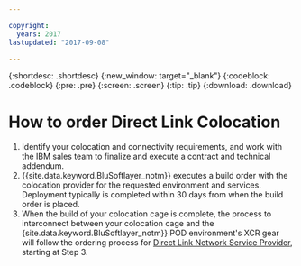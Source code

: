 ```yaml
---

copyright:
  years: 2017
lastupdated: "2017-09-08"

---
```


{:shortdesc: .shortdesc}
{:new_window: target="_blank"}
{:codeblock: .codeblock}
{:pre: .pre}
{:screen: .screen}
{:tip: .tip}
{:download: .download}

# How to order Direct Link Colocation

1. Identify your colocation and connectivity requirements, and work with the IBM sales team to finalize and execute a contract and technical addendum.
2. {{site.data.keyword.BluSoftlayer_notm}} executes a build order with the colocation provider for the requested environment and services. Deployment typically is completed within 30 days from when the build order is placed.
3. When the build of your colocation cage is complete, the process to interconnect between your colocation cage and the {site.data.keyword.BluSoftlayer_notm}} POD environment's XCR gear will follow the ordering process for [Direct Link Network Service Provider](https://console.stage1.bluemix.net/docs/infrastructure/direct-link-cloud-exchange/how-to-order.html#how-to-order-direct-link-nsp), starting at Step 3.
